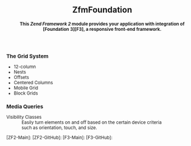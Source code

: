 <article>
 <header>
  <hgroup>
    <h1>ZfmFoundation</h1>

<small> __This *Zend Framework 2* module provides your application with integration of [Foundation 3][F3], a responsive front-end framework.__
</hgroup>
 </header>
 <section>
    <h3>The Grid System</h3>
    <p>
     <ul>
      <li>12-column</li>
      <li>Nests</li>
      <li>Offsets</li>
      <li>Centered Columns</li>
      <li>Mobile Grid</li>
      <li>Block Grids</li>
     </ul>  
    </p>
   </section>
   <section>
     <h3>Media Queries</h3>
     <dl>
      <dt>Visibility Classes</dt>
      <dd>
        Easily turn elements on and off based on the certain device criteria <br> 
        such as orientation, touch, and size.
      </dd>
     </dl> 
   </section>
  </section>

</article>
[ZF2-Main]: <http://framework.zend.com/>
[ZF2-GitHub]: <https://github.com/zendframework/zf2.git>
[F3-Main]: <http://foundation.zurb.com>
[F3-GitHub]: <https://github.com/zurb/foundation.git>